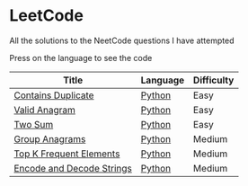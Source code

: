 # LeetCode

All the solutions to the NeetCode questions I have attempted

Press on the language to see the code

| Title | Language | Difficulty |
| ------ | ------ | ---------- |
| [Contains Duplicate](https://neetcode.io/problems/duplicate-integer/) | [Python](./Python%20Solutions/ContainsDuplicate.py) | Easy |
| [Valid Anagram](https://neetcode.io/problems/is-anagram/) | [Python](./Python%20Solutions/ValidAnagram.py) | Easy |
| [Two Sum](https://neetcode.io/problems/two-integer-sum/)| [Python](./Python%20Solutions/TwoSum.py) | Easy |
| [Group Anagrams](https://neetcode.io/problems/anagram-groups/)| [Python](./Python%20Solutions/GroupAnagrams.py) | Medium |
| [Top K Frequent Elements](https://neetcode.io/problems/top-k-elements-in-list/)| [Python](./Python%20Solutions/TopKFrequentElements.py) | Medium |
| [Encode and Decode Strings](https://neetcode.io/problems/string-encode-and-decode/)| [Python](./Python%20Solutions/EncodeAndDecodeStrings.py) | Medium |
